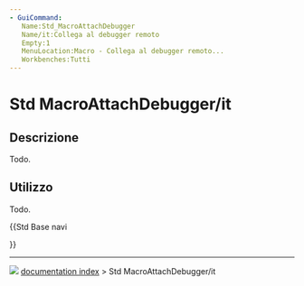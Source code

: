 ```yaml
---
- GuiCommand:
   Name:Std_MacroAttachDebugger
   Name/it:Collega al debugger remoto
   Empty:1
   MenuLocation:Macro - Collega al debugger remoto...
   Workbenches:Tutti
---
```


# Std MacroAttachDebugger/it



## Descrizione

Todo.



## Utilizzo

Todo.





{{Std Base navi

}}



---
![](images/Button_right.svg) [documentation index](../README.md) > Std MacroAttachDebugger/it
